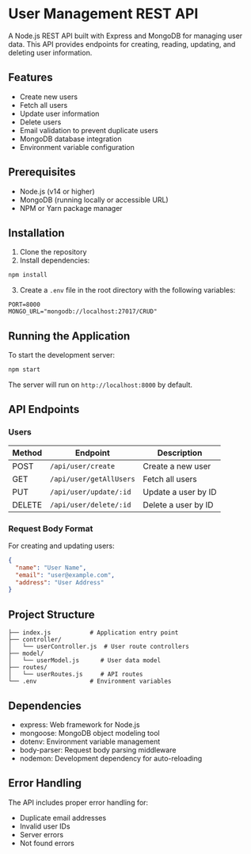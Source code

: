 # User Management REST API

A Node.js REST API built with Express and MongoDB for managing user data. This API provides endpoints for creating, reading, updating, and deleting user information.

## Features

- Create new users
- Fetch all users
- Update user information
- Delete users
- Email validation to prevent duplicate users
- MongoDB database integration
- Environment variable configuration

## Prerequisites

- Node.js (v14 or higher)
- MongoDB (running locally or accessible URL)
- NPM or Yarn package manager

## Installation

1. Clone the repository
2. Install dependencies:

```bash
npm install
```

3. Create a `.env` file in the root directory with the following variables:

```env
PORT=8000
MONGO_URL="mongodb://localhost:27017/CRUD"
```

## Running the Application

To start the development server:

```bash
npm start
```

The server will run on `http://localhost:8000` by default.

## API Endpoints

### Users

| Method | Endpoint                | Description         |
| ------ | ----------------------- | ------------------- |
| POST   | `/api/user/create`      | Create a new user   |
| GET    | `/api/user/getAllUsers` | Fetch all users     |
| PUT    | `/api/user/update/:id`  | Update a user by ID |
| DELETE | `/api/user/delete/:id`  | Delete a user by ID |

### Request Body Format

For creating and updating users:

```json
{
  "name": "User Name",
  "email": "user@example.com",
  "address": "User Address"
}
```

## Project Structure

```
├── index.js           # Application entry point
├── controller/
│   └── userController.js  # User route controllers
├── model/
│   └── userModel.js      # User data model
├── routes/
│   └── userRoutes.js     # API routes
└── .env               # Environment variables
```

## Dependencies

- express: Web framework for Node.js
- mongoose: MongoDB object modeling tool
- dotenv: Environment variable management
- body-parser: Request body parsing middleware
- nodemon: Development dependency for auto-reloading

## Error Handling

The API includes proper error handling for:

- Duplicate email addresses
- Invalid user IDs
- Server errors
- Not found errors
